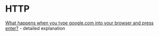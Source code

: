 # HTTP

[What happens when you type google.com into your browser and press enter?](https://github.com/alex/what-happens-when) - detailed explanation
